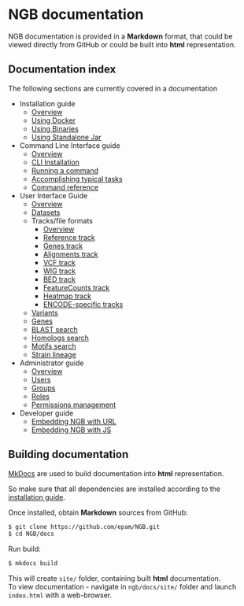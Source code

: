 # NGB documentation

NGB documentation is provided in a **Markdown** format, that could be viewed directly from GitHub or could be built into **html** representation.

## Documentation index

The following sections are currently covered in a documentation

* Installation guide
    * [Overview](md/installation/overview.md)
    * [Using Docker](md/installation/docker.md)
    * [Using Binaries](md/installation/binaries.md)
    * [Using Standalone Jar](md/installation/standalone.md)
* Command Line Interface guide
    * [Overview](md/cli/introduction.md)
    * [CLI Installation](md/cli/installation.md)
    * [Running a command](md/cli/running-command.md)
    * [Accomplishing typical tasks](md/cli/typical-tasks.md)
    * [Command reference](md/cli/command-reference.md)
* User Interface Guide
    * [Overview](md/user-guide/overview.md)
    * [Datasets](md/user-guide/datasets.md)
    * Tracks/file formats
        * [Overview](md/user-guide/tracks.md)
        * [Reference track](md/user-guide/tracks-reference.md)
        * [Genes track](md/user-guide/tracks-genes.md)
        * [Alignments track](md/user-guide/tracks-bam.md)
        * [VCF track](md/user-guide/tracks-vcf.md)
        * [WIG track](md/user-guide/tracks-wig.md)
        * [BED track](md/user-guide/tracks-bed.md)
        * [FeatureCounts track](md/user-guide/tracks-featurecounts.md)
        * [Heatmap track](md/user-guide/tracks-heatmap.md)
        * [ENCODE-specific tracks](md/user-guide/tracks-encode.md)
    * [Variants](md/user-guide/variants.md)
    * [Genes](md/user-guide/genes.md)
    * [BLAST search](md/user-guide/blast-search.md)
    * [Homologs search](md/user-guide/homologs-search.md)
    * [Motifs search](md/user-guide/motifs-search.md)
    * [Strain lineage](md/user-guide/strain-lineage.md)
* Administrator guide
    * [Overview](md/user-guide/um-overview.md)
    * [Users](md/user-guide/um-users.md)
    * [Groups](md/user-guide/um-groups.md)
    * [Roles](md/user-guide/um-roles.md)
    * [Permissions management](md/user-guide/um-permissions.md)
* Developer guide
    * [Embedding NGB with URL](md/user-guide/embedding-url.md)
    * [Embedding NGB with JS](md/user-guide/embedding-js.md)

## Building documentation

[MkDocs](http://www.mkdocs.org) are used to build documentation into **html** representation.

So make sure that all dependencies are installed according to the [installation guide](https://www.mkdocs.org/user-guide/installation/).

Once installed, obtain **Markdown** sources from GitHub:

``` bash
$ git clone https://github.com/epam/NGB.git
$ cd NGB/docs
```

Run build:

``` bash
$ mkdocs build
```

This will create `site/` folder, containing built **html** documentation.  
To view documentation - navigate in `ngb/docs/site/` folder and launch `index.html` with a web-browser.
